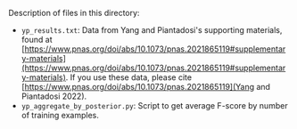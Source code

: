 
Description of files in this directory:
- `yp_results.txt`: Data from Yang and Piantadosi's supporting materials, found at [https://www.pnas.org/doi/abs/10.1073/pnas.2021865119#supplementary-materials](https://www.pnas.org/doi/abs/10.1073/pnas.2021865119#supplementary-materials). If you use these data, please cite [https://www.pnas.org/doi/abs/10.1073/pnas.2021865119](Yang and Piantadosi 2022).
- `yp_aggregate_by_posterior.py`: Script to get average F-score by number of training examples.



